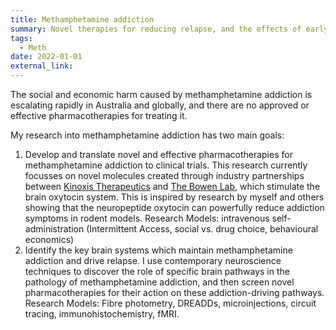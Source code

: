 ```yaml
---
title: Methamphetamine addiction
summary: Novel therapies for reducing relapse, and the effects of early life trauma.
tags:
  - Meth
date: 2022-01-01
external_link: 
---
```

The social and economic harm caused by methamphetamine addiction is escalating rapidly in Australia and globally, and there are no approved or effective pharmacotherapies for treating it. 

My research into methamphetamine addiction has two main goals:
1. Develop and translate novel and effective pharmacotherapies for methamphetamine addiction to clinical trials. This research currently focusses on novel molecules created through industry partnerships between [Kinoxis Therapeutics](https://kinoxistherapeutics.com/) and [The Bowen Lab](www.thebowenlab.com), which stimulate the brain oxytocin system. This is inspired by research by myself and others showing that the neuropeptide oxytocin can powerfully reduce addiction symptoms in rodent models. 
Research Models: intravenous self-administration (Intermittent Access, social vs. drug choice, behavioural economics)
2. Identify the key brain systems which maintain methamphetamine addiction and drive relapse. I use contemporary neuroscience techniques to discover the role of specific brain pathways in the pathology of methamphetamine addiction, and then screen novel pharmacotherapies for their action on these addiction-driving pathways. 
Research Models: Fibre photometry, DREADDs, microinjections, circuit tracing, immunohistochemistry, fMRI. 

